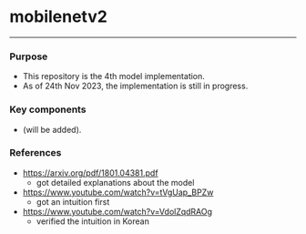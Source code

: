 # mobilenetv2
---

### Purpose
- This repository is the 4th model implementation.
- As of 24th Nov 2023, the implementation is still in progress.

### Key components
- (will be added).

### References
- https://arxiv.org/pdf/1801.04381.pdf
  - got detailed explanations about the model
- https://www.youtube.com/watch?v=tVgUap_BPZw
  - got an intuition first
- https://www.youtube.com/watch?v=VdolZqdRAOg
  - verified the intuition in Korean